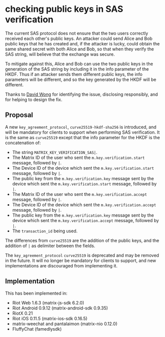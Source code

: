 # checking public keys in SAS verification

The current SAS protocol does not ensure that the two users correctly received
each other's public keys.  An attacker could send Alice and Bob public keys
that he has created and, if the attacker is lucky, could obtain the same shared
secret with both Alice and Bob, so that when they verify the SAS string, will
believe that the exchange was secure.

To mitigate against this, Alice and Bob can use the two public keys in the
generation of the SAS string by including it in the info parameter of the HKDF.
Thus if an attacker sends them different public keys, the info parameters will
be different, and so the key generated by the HKDF will be different.

Thanks to [David Wong](https://twitter.com/cryptodavidw) for identifying the
issue, disclosing responsibly, and for helping to design the fix.

## Proposal

A new `key_agreement_protocol`, `curve25519-hkdf-sha256` is introduced, and
will be mandatory for clients to support when performing SAS verification. It
is the same as `curve25519` except that the info parameter for the HKDF is the
concatenation of:

  * The string `MATRIX_KEY_VERIFICATION_SAS|`.
  * The Matrix ID of the user who sent the `m.key.verification.start` message,
    followed by `|`.
  * The Device ID of the device which sent the `m.key.verification.start`
    message, followed by `|`.
  * The public key from the `m.key.verification.key` message sent by the device
    which sent the `m.key.verification.start` message, followed by `|`.
  * The Matrix ID of the user who sent the `m.key.verification.accept` message,
    followed by `|`.
  * The Device ID of the device which sent the `m.key.verification.accept`
    message, followed by `|`.
  * The public key from the `m.key.verification.key` message sent by the device
    which sent the `m.key.verification.accept` message, followed by `|`.
  * The `transaction_id` being used.

The differences from `curve25519` are the addition of the public keys, and the
addition of `|` as delimiter between the fields.

The `key_agreement_protocol` `curve25519` is deprecated and may be removed in
the future.  It will no longer be mandatory for clients to support, and new
implementations are discouraged from implementing it.

## Implementation

This has been implemented in:

- Riot Web 1.6.3 (matrix-js-sdk 6.2.0)
- Riot Android 0.9.12 (matrix-android-sdk 0.9.35)
- RiotX 0.21
- Riot iOS 0.11.5 (matrix-ios-sdk 0.16.5)
- matrix-weechat and pantalaimon (matrix-nio 0.12.0)
- FluffyChat (famedlysdk)
